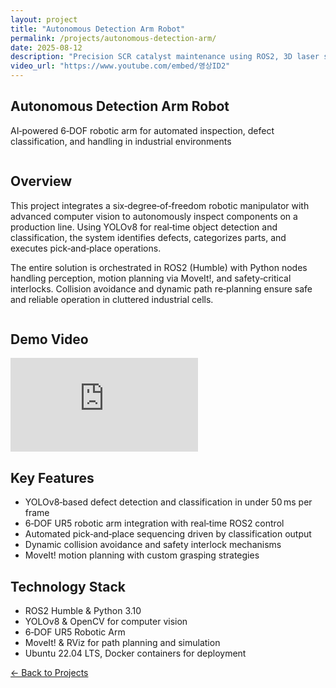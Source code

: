 ```yaml
---
layout: project
title: "Autonomous Detection Arm Robot"
permalink: /projects/autonomous-detection-arm/
date: 2025-08-12
description: "Precision SCR catalyst maintenance using ROS2, 3D laser scanning & high‑pressure micro‑nozzles."
video_url: "https://www.youtube.com/embed/영상ID2"
---
```




<!-- Hero -->
<section class="project-hero">
  <div class="container">
    <h1 class="project-title">Autonomous Detection Arm Robot</h1>
    <p class="project-subtitle">
      AI‑powered 6‑DOF robotic arm for automated inspection, defect classification, and handling in industrial environments
    </p>
  </div>
</section>

<!-- Overview -->
<section class="project-overview">
  <div class="container two-column">
    <div class="column description">
      <h2>Overview</h2>
      <p>
        This project integrates a six‑degree‑of‑freedom robotic manipulator with advanced computer vision to autonomously inspect components on a production line.
        Using YOLOv8 for real‑time object detection and classification, the system identifies defects, categorizes parts, and executes pick‑and‑place operations.
      </p>
      <p>
        The entire solution is orchestrated in ROS2 (Humble) with Python nodes handling perception, motion planning via MoveIt!, and safety‑critical interlocks.
        Collision avoidance and dynamic path re‑planning ensure safe and reliable operation in cluttered industrial cells.
      </p>
    </div>
    <div class="column media">
      <h2>Demo Video</h2>
      <div class="video-wrapper">
        <iframe
          src="https://www.youtube.com/embed/영상ID4"
          title="Autonomous Detection Arm Robot Demo"
          frameborder="0"
          allowfullscreen>
        </iframe>
      </div>
    </div>
  </div>
</section>

<!-- Key Features -->
<section class="project-features">
  <div class="container">
    <h2>Key Features</h2>
    <ul class="features-list">
      <li>YOLOv8‑based defect detection and classification in under 50 ms per frame</li>
      <li>6‑DOF UR5 robotic arm integration with real‑time ROS2 control</li>
      <li>Automated pick‑and‑place sequencing driven by classification output</li>
      <li>Dynamic collision avoidance and safety interlock mechanisms</li>
      <li>MoveIt! motion planning with custom grasping strategies</li>
    </ul>
  </div>
</section>

<!-- Technology Stack -->
<section class="project-techstack">
  <div class="container">
    <h2>Technology Stack</h2>
    <ul class="tech-list">
      <li>ROS2 Humble & Python 3.10</li>
      <li>YOLOv8 & OpenCV for computer vision</li>
      <li>6‑DOF UR5 Robotic Arm</li>
      <li>MoveIt! & RViz for path planning and simulation</li>
      <li>Ubuntu 22.04 LTS, Docker containers for deployment</li>
    </ul>
  </div>
</section>

<!-- Back to Projects -->
<section class="project-back">
  <div class="container">
    <a href="/projects/" class="button">&larr; Back to Projects</a>
  </div>
</section>
